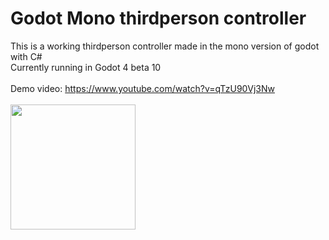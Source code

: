 # Godot Mono thirdperson controller
This is a working thirdperson controller made in the mono version of godot with C# <br>
Currently running in Godot 4 beta 10<br>
<br>
Demo video: https://www.youtube.com/watch?v=qTzU90Vj3Nw<br>
<br>
<img width="200px" src="https://raw.githubusercontent.com/vaporvee/gd-mono-thirdpersoncontroller/master/icon.png">
